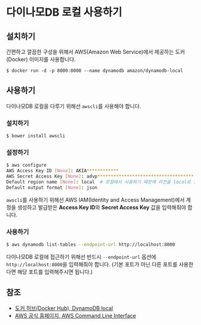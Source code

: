 # 다이나모DB 로컬 사용하기

## 설치하기

간편하고 깔끔한 구성을 위해서 AWS(Amazon Web Service)에서 제공하는 도커(Docker) 이미지를 사용합니다.

```
$ docker run -d -p 8000:8000 --name dynamodb amazon/dynamodb-local
```

## 사용하기

다이나모DB 로컬을 다루기 위해선 `awscli`를 사용해야 합니다.

### 설치하기

```bash
$ bower install awscli
```

### 설정하기

```bash
$ aws configure
AWS Access Key ID [None]: AKIA************
AWS Secret Access Key [None]: advp************************************
Default region name [None]: local  # 로컬에서 사용하기 때문에 리전을 local로 설정합니다.
Default output format [None]: json
```

`awscli`를 사용하기 위해선 AWS IAM(Identity and Access Management)에서 계정을 생성하고 발급받은 **Access Key ID**와 **Secret Access Key** 값을 입력해줘야 합니다.

### 사용하기

```bash
$ aws dynamodb list-tables --endpoint-url http://localhost:8000
```

다이나모DB 로컬에 접근하기 위해선 반드시 `--endpoint-url` 옵션에 `http://localhost:8000`을 입력해줘야 합니다. (기본 포트가 아닌 다른 포트를 사용한다면 해당 포트를 입력해주시면 됩니다.)

## 참조

- [도커 허브(Docker Hub), DynamoDB local](https://hub.docker.com/r/amazon/dynamodb-local)
- [AWS 공식 홈페이지, AWS Command Line Interface](https://aws.amazon.com/cli/?nc1=h_ls)
